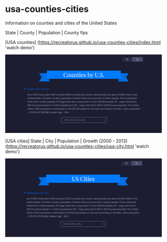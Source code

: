 # usa-counties-cities
Information on counties and cities of the United States

State | County | Population | County fips

[USA counties]
(https://recreatorus.github.io/usa-counties-cities/index.html 'watch demo')

![scan](usa-county.png)

[USA cities]
State | City | Population | Growth (2000 - 2013)
(https://recreatorus.github.io/usa-counties-cities/usa-city.html 'watch demo')

![scan](usa-city.png)
